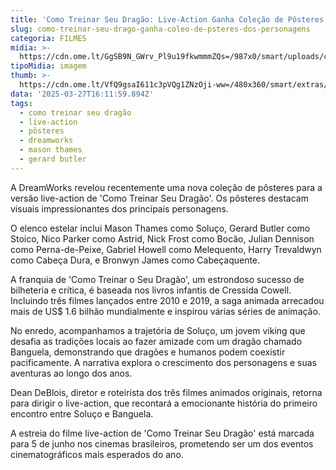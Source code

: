 ```yaml
---
title: 'Como Treinar Seu Dragão: Live-Action Ganha Coleção de Pôsteres'
slug: como-treinar-seu-drago-ganha-coleo-de-psteres-dos-personagens
categoria: FILMES
midia: >-
  https://cdn.ome.lt/GgSB9N_GWrv_Pl9u19fkwmmmZQs=/987x0/smart/uploads/conteudo/fotos/OMELETE_CAPA_-_2025-03-27T115745.694.png
tipoMidia: imagem
thumb: >-
  https://cdn.ome.lt/VfQ9gsaI611c3pVQg1ZNzOji-ww=/480x360/smart/extras/conteudos/omelete_THUMB_-_2025-03-27T120936.418.png
data: '2025-03-27T16:11:59.894Z'
tags:
  - como treinar seu dragão
  - live-action
  - pôsteres
  - dreamworks
  - mason thames
  - gerard butler
---
```


A DreamWorks revelou recentemente uma nova coleção de pôsteres para a versão live-action de 'Como Treinar Seu Dragão'. Os pôsteres destacam visuais impressionantes dos principais personagens.

O elenco estelar inclui Mason Thames como Soluço, Gerard Butler como Stoico, Nico Parker como Astrid, Nick Frost como Bocão, Julian Dennison como Perna-de-Peixe, Gabriel Howell como Melequento, Harry Trevaldwyn como Cabeça Dura, e Bronwyn James como Cabeçaquente.

A franquia de 'Como Treinar o Seu Dragão', um estrondoso sucesso de bilheteria e crítica, é baseada nos livros infantis de Cressida Cowell. Incluindo três filmes lançados entre 2010 e 2019, a saga animada arrecadou mais de US$ 1.6 bilhão mundialmente e inspirou várias séries de animação.

No enredo, acompanhamos a trajetória de Soluço, um jovem viking que desafia as tradições locais ao fazer amizade com um dragão chamado Banguela, demonstrando que dragões e humanos podem coexistir pacificamente. A narrativa explora o crescimento dos personagens e suas aventuras ao longo dos anos.

Dean DeBlois, diretor e roteirista dos três filmes animados originais, retorna para dirigir o live-action, que recontará a emocionante história do primeiro encontro entre Soluço e Banguela.

A estreia do filme live-action de 'Como Treinar Seu Dragão' está marcada para 5 de junho nos cinemas brasileiros, prometendo ser um dos eventos cinematográficos mais esperados do ano.
